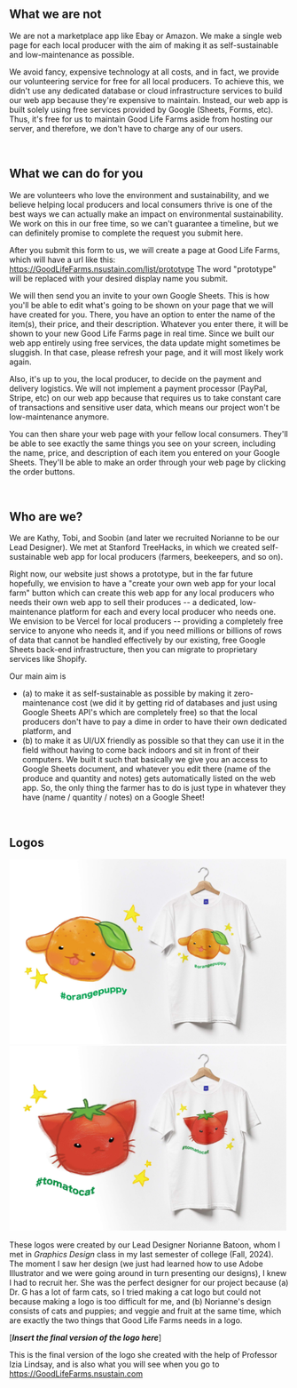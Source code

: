 <br>

## What we are not

We are not a marketplace app like Ebay or Amazon.
We make a single web page for each local producer with the aim of making it as self-sustainable and low-maintenance as possible.

We avoid fancy, expensive technology at all costs, and in fact, we provide our volunteering service for free for all local producers.
To achieve this, we didn't use any dedicated database or cloud infrastructure services to build our web app because they're expensive to maintain.
Instead, our web app is built solely using free services provided by Google (Sheets, Forms, etc).
Thus, it's free for us to maintain Good Life Farms aside from hosting our server, and therefore, we don't have to charge any of our users.

<br>

## What we can do for you

We are volunteers who love the environment and sustainability, and we believe helping local producers and local consumers thrive is one of the best ways we can actually make an impact on environmental sustainability.
We work on this in our free time, so we can't guarantee a timeline, but we can definitely promise to complete the request you submit here.

After you submit this form to us, we will create a page at Good Life Farms, which will have a url like this: https://GoodLifeFarms.nsustain.com/list/prototype
The word "prototype" will be replaced with your desired display name you submit.

We will then send you an invite to your own Google Sheets.
This is how you'll be able to edit what's going to be shown on your page that we will have created for you.
There, you have an option to enter the name of the item(s), their price, and their description.
Whatever you enter there, it will be shown to your new Good Life Farms page in real time.
Since we built our web app entirely using free services, the data update might sometimes be sluggish.
In that case, please refresh your page, and it will most likely work again.

Also, it's up to you, the local producer, to decide on the payment and delivery logistics.
We will not implement a payment processor (PayPal, Stripe, etc) on our web app because that requires us to take constant care of transactions and sensitive user data, which means our project won't be low-maintenance anymore.

You can then share your web page with your fellow local consumers.
They'll be able to see exactly the same things you see on your screen, including the name, price, and description of each item you entered on your Google Sheets.
They'll be able to make an order through your web page by clicking the order buttons.

<br>

## Who are we?

We are Kathy, Tobi, and Soobin (and later we recruited Norianne to be our Lead Designer).
We met at Stanford TreeHacks, in which we created self-sustainable web app for local producers (farmers, beekeepers, and so on).

Right now, our website just shows a prototype, but in the far future hopefully, we envision to have a "create your own web app for your local farm" button which can create this web app for any local producers who needs their own web app to sell their produces -- a dedicated, low-maintenance platform for each and every local producer who needs one.
We envision to be Vercel for local producers -- providing a completely free service to anyone who needs it, and if you need millions or billions of rows of data that cannot be handled effectively by our existing, free Google Sheets back-end infrastructure, then you can migrate to proprietary services like Shopify.

Our main aim is

- (a) to make it as self-sustainable as possible by making it zero-maintenance cost (we did it by getting rid of databases and just using Google Sheets API's which are completely free) so that the local producers don't have to pay a dime in order to have their own dedicated platform, and
- (b) to make it as UI/UX friendly as possible so that they can use it in the field without having to come back indoors and sit in front of their computers. We built it such that basically we give you an access to Google Sheets document, and whatever you edit there (name of the produce and quantity and notes) gets automatically listed on the web app. So, the only thing the farmer has to do is just type in whatever they have (name / quantity / notes) on a Google Sheet!

<br>

## Logos

<img src="public/orange_puppy_original.jpg"
     width="500px"
     alt="Orange Puppy">
<img src="public/tomato_cat_original.jpg"
     width="500px"
     alt="Tomato Cat">

These logos were created by our Lead Designer Norianne Batoon, whom I met in *Graphics Design* class in my last semester of college (Fall, 2024).
The moment I saw her design (we just had learned how to use Adobe Illustrator and we were going around in turn presenting our designs), I knew I had to recruit her.
She was the perfect designer for our project because (a) Dr. G has a lot of farm cats, so I tried making a cat logo but could not because making a logo is too difficult for me, and (b) Norianne's design consists of cats and puppies; and veggie and fruit at the same time, which are exactly the two things that Good Life Farms needs in a logo.

[***Insert the final version of the logo here***]

This is the final version of the logo she created with the help of Professor Izia Lindsay, and is also what you will see when you go to https://GoodLifeFarms.nsustain.com

<br>
